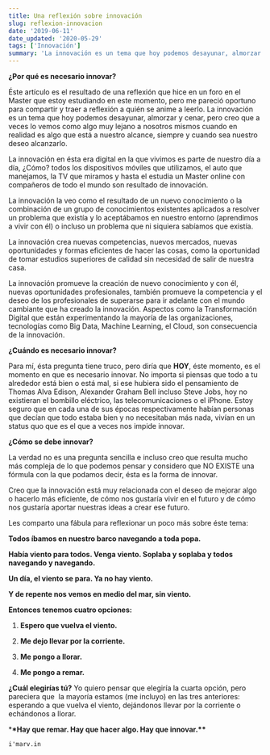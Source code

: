 ```yaml
---
title: Una reflexión sobre innovación
slug: reflexion-innovacion
date: '2019-06-11'
date_updated: '2020-05-29'
tags: ['Innovación']
summary: 'La innovación es un tema que hoy podemos desayunar, almorzar y cenar, pero creo que a veces lo vemos como algo muy lejano a nosotros mismos cuando en realidad es algo que está a nuestro alcance, siempre y cuando sea nuestro deseo alcanzarlo.'
---
```


**¿Por qué es necesario innovar?**

Éste artículo es el resultado de una reflexión que hice en un foro en el Master que estoy estudiando en este momento, pero me pareció oportuno para compartir y traer a reflexión a quién se anime a leerlo. La innovación es un tema que hoy podemos desayunar, almorzar y cenar, pero creo que a veces lo vemos como algo muy lejano a nosotros mismos cuando en realidad es algo que está a nuestro alcance, siempre y cuando sea nuestro deseo alcanzarlo.

La innovación en ésta era digital en la que vivimos es parte de nuestro día a día, ¿Cómo? todos los dispositivos móviles que utilizamos, el auto que manejamos, la TV que miramos y hasta el estudia un Master online con compañeros de todo el mundo son resultado de innovación.

La innovación la veo como el resultado de un nuevo conocimiento o la combinación de un grupo de conocimientos existentes aplicados a resolver un problema que existía y lo aceptábamos en nuestro entorno (aprendimos a vivir con él) o incluso un problema que ni siquiera sabíamos que existía.

La innovación crea nuevas competencias, nuevos mercados, nuevas oportunidades y formas eficientes de hacer las cosas, como la oportunidad de tomar estudios superiores de calidad sin necesidad de salir de nuestra casa.

La innovación promueve la creación de nuevo conocimiento y con él, nuevas oportunidades profesionales, también promueve la competencia y el deseo de los profesionales de superarse para ir adelante con el mundo cambiante que ha creado la innovación. Aspectos como la Transformación Digital que están experimentando la mayoría de las organizaciones, tecnologías como Big Data, Machine Learning, el Cloud, son consecuencia de la innovación.

**¿Cuándo es necesario innovar?**

Para mí, ésta pregunta tiene truco, pero diría que **HOY**, éste momento, es el momento en que es necesario innovar. No importa si piensas que todo a tu alrededor está bien o está mal, si ese hubiera sido el pensamiento de Thomas Alva Edison, Alexander Graham Bell incluso Steve Jobs, hoy no existieran el bombillo eléctrico, las telecomunicaciones o el iPhone. Estoy seguro que en cada una de sus épocas respectivamente habían personas que decían que todo estaba bien y no necesitaban más nada, vivían en un status quo que es el que a veces nos impide innovar.

**¿Cómo se debe innovar?**

La verdad no es una pregunta sencilla e incluso creo que resulta mucho más compleja de lo que podemos pensar y considero que NO EXISTE una fórmula con la que podamos decir, ésta es la forma de innovar.

Creo que la innovación está muy relacionada con el deseo de mejorar algo o hacerlo más eficiente, de cómo nos gustaría vivir en el futuro y de cómo nos gustaría aportar nuestras ideas a crear ese futuro.

Les comparto una fábula para reflexionar un poco más sobre éste tema:

**Todos íbamos en nuestro barco navegando a toda popa.**

**Había viento para todos. Venga viento. Soplaba y soplaba y todos navegando y navegando.**

**Un día, el viento se para. Ya no hay viento.**

**Y de repente nos vemos en medio del mar, sin viento.**

**Entonces tenemos cuatro opciones:**

1. **Espero que vuelva el viento.**

2. **Me dejo llevar por la corriente.**

3. **Me pongo a llorar.**

4. **Me pongo a remar.**

**¿Cuál elegirías tú?** Yo quiero pensar que elegiría la cuarta opción, pero pareciera que  la mayoría estamos (me incluyo) en las tres anteriores: esperando a que vuelva el viento, dejándonos llevar por la corriente o echándonos a llorar.

\***\*Hay que remar. Hay que hacer algo. Hay que innovar.\*\***

    i'marv.in
